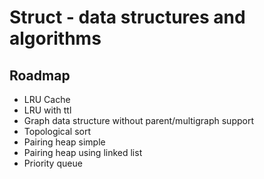# Struct - data structures and algorithms

## Roadmap

- LRU Cache
- LRU with ttl
- Graph data structure without parent/multigraph support
- Topological sort
- Pairing heap simple
- Pairing heap using linked list
- Priority queue
